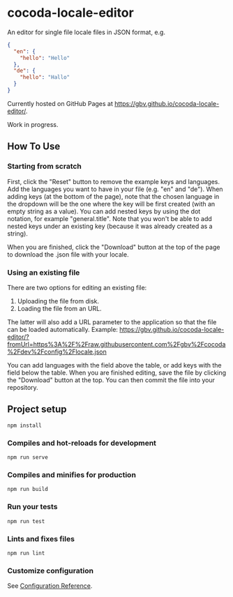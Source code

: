 # cocoda-locale-editor
An editor for single file locale files in JSON format, e.g.

```json
{
  "en": {
    "hello": "Hello"
  },
  "de": {
    "hello": "Hallo"
  }
}
```

Currently hosted on GitHub Pages at https://gbv.github.io/cocoda-locale-editor/.

Work in progress.

## How To Use

### Starting from scratch

First, click the "Reset" button to remove the example keys and languages. Add the languages you want to have in your file (e.g. "en" and "de"). When adding keys (at the bottom of the page), note that the chosen language in the dropdown will be the one where the key will be first created (with an empty string as a value). You can add nested keys by using the dot notation, for example "general.title". Note that you won't be able to add nested keys under an existing key (because it was already created as a string).

When you are finished, click the "Download" button at the top of the page to download the .json file with your locale.

### Using an existing file

There are two options for editing an existing file:
1. Uploading the file from disk.
2. Loading the file from an URL.

The latter will also add a URL parameter to the application so that the file can be loaded automatically. Example: https://gbv.github.io/cocoda-locale-editor/?fromUrl=https%3A%2F%2Fraw.githubusercontent.com%2Fgbv%2Fcocoda%2Fdev%2Fconfig%2Flocale.json

You can add languages with the field above the table, or add keys with the field below the table. When you are finished editing, save the file by clicking the "Download" button at the top. You can then commit the file into your repository.

## Project setup
```
npm install
```

### Compiles and hot-reloads for development
```
npm run serve
```

### Compiles and minifies for production
```
npm run build
```

### Run your tests
```
npm run test
```

### Lints and fixes files
```
npm run lint
```

### Customize configuration
See [Configuration Reference](https://cli.vuejs.org/config/).
